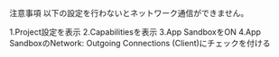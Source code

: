注意事項
以下の設定を行わないとネットワーク通信ができません。

1.Project設定を表示
2.Capabilitiesを表示
3.App SandboxをON
4.App SandboxのNetwork: Outgoing Connections (Client)にチェックを付ける
